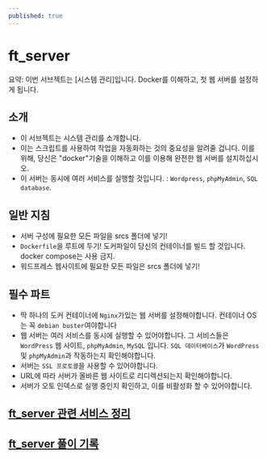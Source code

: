 ```yaml
---
published: true
---
```


# ft_server
요약: 이번 서브젝트는 [시스템 관리]입니다. Docker를 이해하고, 첫 웹 서버를 설정하게 됩니다.

## 소개
* 이 서브젝트는 시스템 관리를 소개합니다.
* 이는 스크립트를 사용하여 작업을 자동화하는 것의 중요성을 알려줄 겁니다.
  이를 위해, 당신은 "docker"기술을 이해하고 이를 이용해 완전한 웹 서버를 설치하십시오.
* 이 서버는 동시에 여러 서비스를 실행할 것입니다. : `Wordpress`, `phpMyAdmin`, `SQL database`.

## 일반 지침
* 서버 구성에 필요한 모든 파일을 srcs 폴더에 넣기!
* `Dockerfile`을 루트에 두기! 도커파일이 당신의 컨테이너를 빌드 할 것입니다. docker compose는 사용 금지.
* 워드프레스 웹사이트에 필요한 모든 파일은 srcs 폴더에 넣기!

## 필수 파트
* 딱 하나의 도커 컨테이너에 `Nginx`가있는 웹 서버를 설정해야합니다. 컨테이너 OS는 꼭 `debian buster`여야합니다
* 웹 서버는 여러 서비스를 동시에 실행할 수 있어야합니다. 그 서비스들은 `WordPress` 웹 사이트, `phpMyAdmin`, `MySQL` 입니다.
  `SQL 데이터베이스`가 `WordPress` 및 `phpMyAdmin`과 작동하는지 확인해야합니다.
* 서버는 `SSL 프로토콜`을 사용할 수 있어야합니다.
* URL에 따라 서버가 올바른 웹 사이트로 리디렉션되는지 확인해야합니다.
* 서버가 오토 인덱스로 실행 중인지 확인하고, 이를 비활성화 할 수 있어야합니다.

## [ft_server 관련 서비스 정리](ftserver-서비스목록)
## [ft_server 풀이 기록](ftserver-풀이기록)

